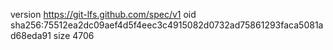 version https://git-lfs.github.com/spec/v1
oid sha256:75512ea2dc09aef4d5f4eec3c4915082d0732ad75861293faca5081ad68eda91
size 4706

